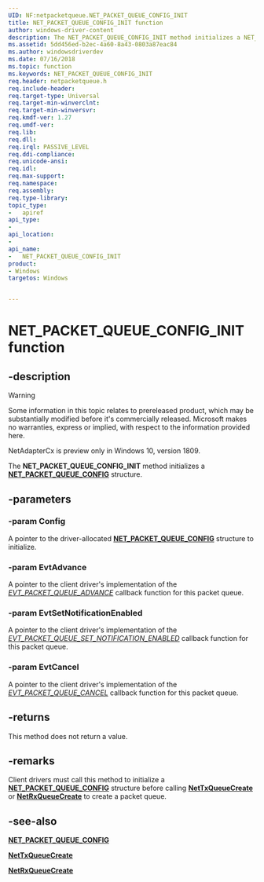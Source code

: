 ```yaml
---
UID: NF:netpacketqueue.NET_PACKET_QUEUE_CONFIG_INIT
title: NET_PACKET_QUEUE_CONFIG_INIT function
author: windows-driver-content
description: The NET_PACKET_QUEUE_CONFIG_INIT method initializes a NET_PACKET_QUEUE_CONFIG structure.
ms.assetid: 5dd456ed-b2ec-4a60-8a43-0803a87eac84
ms.author: windowsdriverdev
ms.date: 07/16/2018
ms.topic: function
ms.keywords: NET_PACKET_QUEUE_CONFIG_INIT
req.header: netpacketqueue.h
req.include-header:
req.target-type: Universal
req.target-min-winverclnt:
req.target-min-winversvr:
req.kmdf-ver: 1.27
req.umdf-ver:
req.lib:
req.dll:
req.irql: PASSIVE_LEVEL
req.ddi-compliance:
req.unicode-ansi:
req.idl:
req.max-support:
req.namespace:
req.assembly:
req.type-library: 
topic_type: 
-	apiref
api_type: 
-	
api_location: 
-	
api_name: 
-	NET_PACKET_QUEUE_CONFIG_INIT
product:
- Windows
targetos: Windows


---
```


# NET_PACKET_QUEUE_CONFIG_INIT function


## -description

> [!WARNING]
> Some information in this topic relates to prereleased product, which may be substantially modified before it's commercially released. Microsoft makes no warranties, express or implied, with respect to the information provided here.
>
> NetAdapterCx is preview only in Windows 10, version 1809.

The **NET_PACKET_QUEUE_CONFIG_INIT** method initializes a [**NET_PACKET_QUEUE_CONFIG**](ns-netpacketqueue-_net_packet_queue_config.md) structure.

## -parameters

### -param Config

A pointer to the driver-allocated [**NET_PACKET_QUEUE_CONFIG**](ns-netpacketqueue-_net_packet_queue_config.md) structure to initialize.

### -param EvtAdvance

A pointer to the client driver's implementation of the [*EVT_PACKET_QUEUE_ADVANCE*](nc-netpacketqueue-evt_packet_queue_advance.md) callback function for this packet queue.

### -param EvtSetNotificationEnabled

A pointer to the client driver's implementation of the [*EVT_PACKET_QUEUE_SET_NOTIFICATION_ENABLED*](nc-netpacketqueue-evt_packet_queue_advance.md) callback function for this packet queue.

### -param EvtCancel

A pointer to the client driver's implementation of the [*EVT_PACKET_QUEUE_CANCEL*](nc-netpacketqueue-evt_packet_queue_advance.md) callback function for this packet queue.

## -returns

This method does not return a value.

## -remarks

Client drivers must call this method to initialize a [**NET_PACKET_QUEUE_CONFIG**](ns-netpacketqueue-_net_packet_queue_config.md) structure before calling [**NetTxQueueCreate**](../nettxqueue/nf-nettxqueue-nettxqueuecreate.md) or [**NetRxQueueCreate**](../netrxqueue/nf-netrxqueue-netrxqueuecreate.md) to create a packet queue.

## -see-also

[**NET_PACKET_QUEUE_CONFIG**](ns-netpacketqueue-_net_packet_queue_config.md)

[**NetTxQueueCreate**](../nettxqueue/nf-nettxqueue-nettxqueuecreate.md)

[**NetRxQueueCreate**](../netrxqueue/nf-netrxqueue-netrxqueuecreate.md)